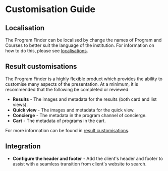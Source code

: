 # Customisation Guide

## Localisation

The Program Finder can be localised by change the names of Program and Courses to better suit the language of the institution. For information on how to do this, please see [localisations](localisation.md).

## Result customisations

The Program Finder is a highly flexible product which provides the ability to customise many aspects of the presentation. At a minimum, it is recommended that the following be completed or reviewed:

* **Results** - The images and metadata for the results (both card and list views).
* **Quick view** - The images and metadata for the quick view.
* **Concierge** - The metadata in the program channel of  concierge.
* **Cart** - The metadata of programs in the cart.

For more information can be found in [result customisations](result-customisations.md).

## Integration

* **Configure the header and footer** - Add the client's header and footer to assist with a seamless transition from client's website to search.

